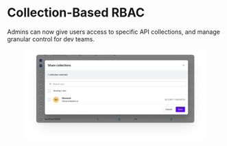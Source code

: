 # Collection-Based RBAC

Admins can now give users access to specific API collections, and manage granular control for dev teams.

<figure><img src="../../.gitbook/assets/image (3) (1).png" alt=""><figcaption></figcaption></figure>
